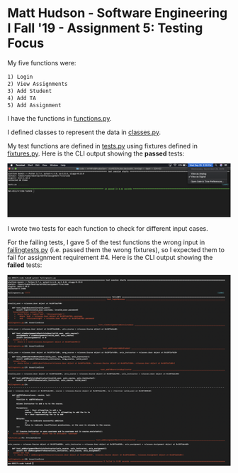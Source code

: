 # Matt Hudson - Software Engineering I Fall '19 - Assignment 5: Testing Focus

My five functions were:

	1) Login
	2) View Assignments
	3) Add Student
	4) Add TA
	5) Add Assignment

I have the functions in [functions.py](./code/functions.py).

I defined classes to represent the data in [classes.py](./code/classes.py).

My test functions are defined in [tests.py](./code/tests.py) using fixtures defined in [fixtures.py](./code/fixtures.py).
Here is the CLI output showing the **passed** tests:

![test-output](./test-output.png)

I wrote two tests for each function to check for different input cases.

For the failing tests, I gave 5 of the test functions the wrong input in [failingtests.py](./code/failingtests.py) (i.e. passed them the wrong fixtures), so I expected them to fail for assignment requirement #4.
Here is the CLI output showing the **failed** tests:

![failed-test-output](./failed-test-output.png)
